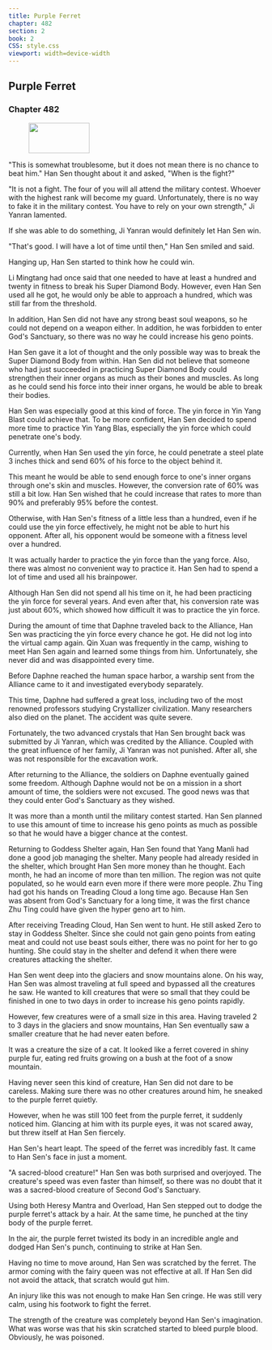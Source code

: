 ```yaml
---
title: Purple Ferret
chapter: 482
section: 2
book: 2
CSS: style.css
viewport: width=device-width
---
```


## Purple Ferret

### Chapter 482

<figure>
	<img src="../Images/gem.gif" alt="" id="gem" width="120" height="60" />
</figure>

"This is somewhat troublesome, but it does not mean there is no chance to beat him." Han Sen thought about it and asked, "When is the fight?"

"It is not a fight. The four of you will all attend the military contest. Whoever with the highest rank will become my guard. Unfortunately, there is no way to fake it in the military contest. You have to rely on your own strength," Ji Yanran lamented.

If she was able to do something, Ji Yanran would definitely let Han Sen win.

"That's good. I will have a lot of time until then," Han Sen smiled and said.

Hanging up, Han Sen started to think how he could win.

Li Mingtang had once said that one needed to have at least a hundred and twenty in fitness to break his Super Diamond Body. However, even Han Sen used all he got, he would only be able to approach a hundred, which was still far from the threshold.

In addition, Han Sen did not have any strong beast soul weapons, so he could not depend on a weapon either. In addition, he was forbidden to enter God's Sanctuary, so there was no way he could increase his geno points.

Han Sen gave it a lot of thought and the only possible way was to break the Super Diamond Body from within. Han Sen did not believe that someone who had just succeeded in practicing Super Diamond Body could strengthen their inner organs as much as their bones and muscles. As long as he could send his force into their inner organs, he would be able to break their bodies.

Han Sen was especially good at this kind of force. The yin force in Yin Yang Blast could achieve that. To be more confident, Han Sen decided to spend more time to practice Yin Yang Blas, especially the yin force which could penetrate one's body.

Currently, when Han Sen used the yin force, he could penetrate a steel plate 3 inches thick and send 60% of his force to the object behind it.

This meant he would be able to send enough force to one's inner organs through one's skin and muscles. However, the conversion rate of 60% was still a bit low. Han Sen wished that he could increase that rates to more than 90% and preferably 95% before the contest.

Otherwise, with Han Sen's fitness of a little less than a hundred, even if he could use the yin force effectively, he might not be able to hurt his opponent. After all, his opponent would be someone with a fitness level over a hundred.

It was actually harder to practice the yin force than the yang force. Also, there was almost no convenient way to practice it. Han Sen had to spend a lot of time and used all his brainpower.

Although Han Sen did not spend all his time on it, he had been practicing the yin force for several years. And even after that, his conversion rate was just about 60%, which showed how difficult it was to practice the yin force.

During the amount of time that Daphne traveled back to the Alliance, Han Sen was practicing the yin force every chance he got. He did not log into the virtual camp again. Qin Xuan was frequently in the camp, wishing to meet Han Sen again and learned some things from him. Unfortunately, she never did and was disappointed every time.

Before Daphne reached the human space harbor, a warship sent from the Alliance came to it and investigated everybody separately.

This time, Daphne had suffered a great loss, including two of the most renowned professors studying Crystallizer civilization. Many researchers also died on the planet. The accident was quite severe.

Fortunately, the two advanced crystals that Han Sen brought back was submitted by Ji Yanran, which was credited by the Alliance. Coupled with the great influence of her family, Ji Yanran was not punished. After all, she was not responsible for the excavation work.

After returning to the Alliance, the soldiers on Daphne eventually gained some freedom. Although Daphne would not be on a mission in a short amount of time, the soldiers were not excused. The good news was that they could enter God's Sanctuary as they wished.

It was more than a month until the military contest started. Han Sen planned to use this amount of time to increase his geno points as much as possible so that he would have a bigger chance at the contest.

Returning to Goddess Shelter again, Han Sen found that Yang Manli had done a good job managing the shelter. Many people had already resided in the shelter, which brought Han Sen more money than he thought. Each month, he had an income of more than ten million. The region was not quite populated, so he would earn even more if there were more people. Zhu Ting had got his hands on Treading Cloud a long time ago. Because Han Sen was absent from God's Sanctuary for a long time, it was the first chance Zhu Ting could have given the hyper geno art to him.

After receiving Treading Cloud, Han Sen went to hunt. He still asked Zero to stay in Goddess Shelter. Since she could not gain geno points from eating meat and could not use beast souls either, there was no point for her to go hunting. She could stay in the shelter and defend it when there were creatures attacking the shelter.

Han Sen went deep into the glaciers and snow mountains alone. On his way, Han Sen was almost traveling at full speed and bypassed all the creatures he saw. He wanted to kill creatures that were so small that they could be finished in one to two days in order to increase his geno points rapidly.

However, few creatures were of a small size in this area. Having traveled 2 to 3 days in the glaciers and snow mountains, Han Sen eventually saw a smaller creature that he had never eaten before.

It was a creature the size of a cat. It looked like a ferret covered in shiny purple fur, eating red fruits growing on a bush at the foot of a snow mountain.

Having never seen this kind of creature, Han Sen did not dare to be careless. Making sure there was no other creatures around him, he sneaked to the purple ferret quietly.

However, when he was still 100 feet from the purple ferret, it suddenly noticed him. Glancing at him with its purple eyes, it was not scared away, but threw itself at Han Sen fiercely.

Han Sen's heart leapt. The speed of the ferret was incredibly fast. It came to Han Sen's face in just a moment.

"A sacred-blood creature!" Han Sen was both surprised and overjoyed. The creature's speed was even faster than himself, so there was no doubt that it was a sacred-blood creature of Second God's Sanctuary.

Using both Heresy Mantra and Overload, Han Sen stepped out to dodge the purple ferret's attack by a hair. At the same time, he punched at the tiny body of the purple ferret.

In the air, the purple ferret twisted its body in an incredible angle and dodged Han Sen's punch, continuing to strike at Han Sen.

Having no time to move around, Han Sen was scratched by the ferret. The armor coming with the fairy queen was not effective at all. If Han Sen did not avoid the attack, that scratch would gut him.

An injury like this was not enough to make Han Sen cringe. He was still very calm, using his footwork to fight the ferret.

The strength of the creature was completely beyond Han Sen's imagination. What was worse was that his skin scratched started to bleed purple blood. Obviously, he was poisoned.
